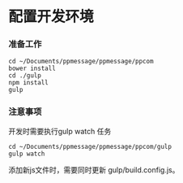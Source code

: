 # 配置开发环境

### 准备工作
    
    cd ~/Documents/ppmessage/ppmessage/ppcom
    bower install
    cd ./gulp
    npm install 
    gulp
    
### 注意事项
开发时需要执行gulp watch 任务

    cd ~/Documents/ppmessage/ppmessage/ppcom/gulp
    gulp watch

添加新js文件时，需要同时更新 gulp/build.config.js。